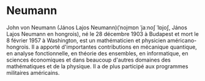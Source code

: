 # Neumann

John von Neumann (János Lajos Neumann)(ˈnojmɒn ˈjaːnoʃ ˈlɒjoʃ, János Lajos Neumann en hongrois), né le 28 décembre 1903 à Budapest et mort le 8 février 1957 à Washington, est un mathématicien et physicien américano-hongrois. Il a apporté d'importantes contributions en mécanique quantique, en analyse fonctionnelle, en théorie des ensembles, en informatique, en sciences économiques et dans beaucoup d'autres domaines des mathématiques et de la physique. Il a de plus participé aux programmes militaires américains.
